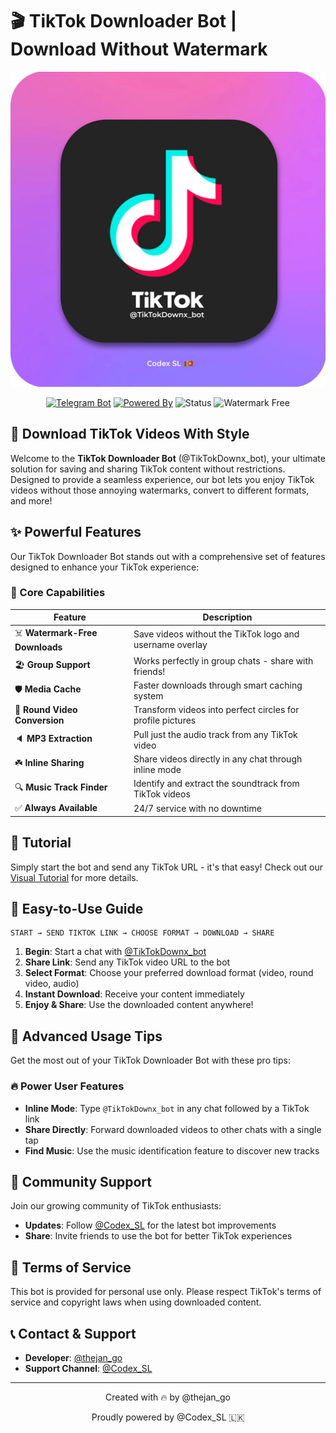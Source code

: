 # 🎬 TikTok Downloader Bot | Download Without Watermark
<div align="center">

![TikTok Downloader Bot](./images/banner.png)
</div>

<div align="center">
  <a href="https://t.me/TikTokDownx_bot"><img src="https://img.shields.io/badge/Telegram-Bot-blue?style=for-the-badge&logo=telegram" alt="Telegram Bot"></a>
  <a href="https://t.me/Codex_SL"><img src="https://img.shields.io/badge/Powered_By-Codex_SL-orange?style=for-the-badge&logo=telegram" alt="Powered By"></a>
  <img src="https://img.shields.io/badge/Status-Online_24/7-success?style=for-the-badge" alt="Status">
  <img src="https://img.shields.io/badge/Videos-Watermark_Free-red?style=for-the-badge" alt="Watermark Free">
</div>

## 💫 Download TikTok Videos With Style

Welcome to the **TikTok Downloader Bot** (@TikTokDownx_bot), your ultimate solution for saving and sharing TikTok content without restrictions. Designed to provide a seamless experience, our bot lets you enjoy TikTok videos without those annoying watermarks, convert to different formats, and more!

## ✨ Powerful Features

Our TikTok Downloader Bot stands out with a comprehensive set of features designed to enhance your TikTok experience:

### 🚀 Core Capabilities
| Feature | Description |
|---------|-------------|
| ☠️ **Watermark-Free Downloads** | Save videos without the TikTok logo and username overlay |
| 🏖️ **Group Support** | Works perfectly in group chats - share with friends! |
| 🛡️ **Media Cache** | Faster downloads through smart caching system |
| 🕺 **Round Video Conversion** | Transform videos into perfect circles for profile pictures |
| 🔈 **MP3 Extraction** | Pull just the audio track from any TikTok video |
| ☘️ **Inline Sharing** | Share videos directly in any chat through inline mode |
| 🔍 **Music Track Finder** | Identify and extract the soundtrack from TikTok videos |
| ✅ **Always Available** | 24/7 service with no downtime |

## 📖 Tutorial

Simply start the bot and send any TikTok URL - it's that easy! Check out our [Visual Tutorial](https://t.me/Codex_SL/110) for more details.

## 🧭 Easy-to-Use Guide

```
START → SEND TIKTOK LINK → CHOOSE FORMAT → DOWNLOAD → SHARE
```

1. **Begin**: Start a chat with [@TikTokDownx_bot](https://t.me/TikTokDownx_bot)
2. **Share Link**: Send any TikTok video URL to the bot
3. **Select Format**: Choose your preferred download format (video, round video, audio)
4. **Instant Download**: Receive your content immediately
5. **Enjoy & Share**: Use the downloaded content anywhere!

## 💎 Advanced Usage Tips

Get the most out of your TikTok Downloader Bot with these pro tips:

### 🔥 Power User Features
- **Inline Mode**: Type `@TikTokDownx_bot` in any chat followed by a TikTok link
- **Share Directly**: Forward downloaded videos to other chats with a single tap
- **Find Music**: Use the music identification feature to discover new tracks

## 🤝 Community Support
Join our growing community of TikTok enthusiasts:

- **Updates**: Follow [@Codex_SL](https://t.me/Codex_SL) for the latest bot improvements
- **Share**: Invite friends to use the bot for better TikTok experiences

## 📜 Terms of Service

This bot is provided for personal use only. Please respect TikTok's terms of service and copyright laws when using downloaded content.

## 📞 Contact & Support

- **Developer**: [@thejan_go](https://t.me/thejan_go)
- **Support Channel**: [@Codex_SL](https://t.me/Codex_SL)

---

<div align="center">
  <p>Created with 🔥 by @thejan_go</p>
  <p>Proudly powered by @Codex_SL 🇱🇰</p>
</div>